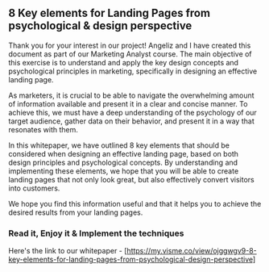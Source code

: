 ## 8 Key elements for Landing Pages from psychological & design perspective

Thank you for your interest in our project! Angeliz and I have created this document as part of our Marketing Analyst course. The main objective of this exercise is to understand and apply the key design concepts and psychological principles in marketing, specifically in designing an effective landing page.

As marketers, it is crucial to be able to navigate the overwhelming amount of information available and present it in a clear and concise manner. To achieve this, we must have a deep understanding of the psychology of our target audience, gather data on their behavior, and present it in a way that resonates with them.

In this whitepaper, we have outlined 8 key elements that should be considered when designing an effective landing page, based on both design principles and psychological concepts. By understanding and implementing these elements, we hope that you will be able to create landing pages that not only look great, but also effectively convert visitors into customers.

We hope you find this information useful and that it helps you to achieve the desired results from your landing pages.

### Read it, Enjoy it & Implement the techniques 

Here's the link to our whitepaper -
[https://my.visme.co/view/ojggwgv9-8-key-elements-for-landing-pages-from-psychological-design-perspective]

